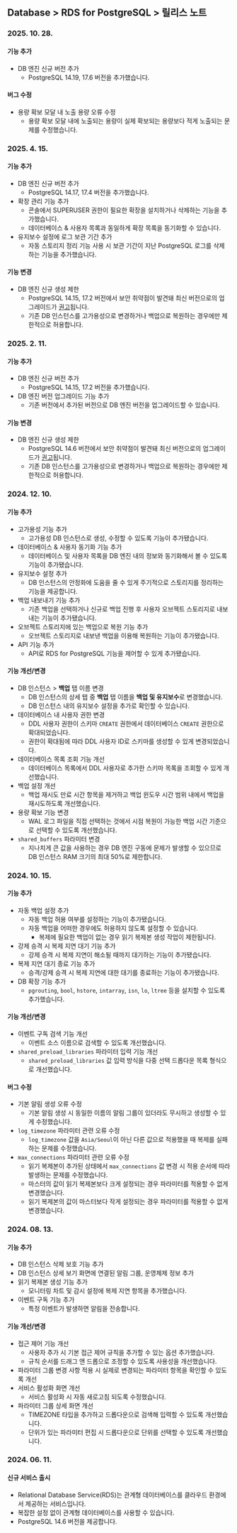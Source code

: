 ## Database > RDS for PostgreSQL > 릴리스 노트

### 2025. 10. 28.

#### 기능 추가

- DB 엔진 신규 버전 추가
    - PostgreSQL 14.19, 17.6 버전을 추가했습니다.

#### 버그 수정

- 용량 확보 모달 내 노출 용량 오류 수정
    - 용량 확보 모달 내에 노출되는 용량이 실제 확보되는 용량보다 적게 노출되는 문제를 수정했습니다.

### 2025. 4. 15.

#### 기능 추가

- DB 엔진 신규 버전 추가
    - PostgreSQL 14.17, 17.4 버전을 추가했습니다.
- 확장 관리 기능 추가
    - 콘솔에서 SUPERUSER 권한이 필요한 확장을 설치하거나 삭제하는 기능을 추가했습니다.
    - 데이터베이스 & 사용자 목록과 동일하게 확장 목록을 동기화할 수 있습니다.
- 유지보수 설정에 로그 보관 기간 추가
    - 자동 스토리지 정리 기능 사용 시 보관 기간이 지난 PostgreSQL 로그를 삭제하는 기능을 추가했습니다.  

#### 기능 변경

- DB 엔진 신규 생성 제한
    - PostgreSQL 14.15, 17.2 버전에서 보안 취약점이 발견돼 최신 버전으로의 업그레이드가 [권고](https://www.postgresql.org/support/security/CVE-2025-1094/)됩니다.
    - 기존 DB 인스턴스를 고가용성으로 변경하거나 백업으로 복원하는 경우에만 제한적으로 허용합니다.

### 2025. 2. 11.

#### 기능 추가

- DB 엔진 신규 버전 추가
    - PostgreSQL 14.15, 17.2 버전을 추가했습니다.
- DB 엔진 버전 업그레이드 기능 추가
    - 기존 버전에서 추가된 버전으로 DB 엔진 버전을 업그레이드할 수 있습니다.

#### 기능 변경

- DB 엔진 신규 생성 제한
    - PostgreSQL 14.6 버전에서 보안 취약점이 발견돼 최신 버전으로의 업그레이드가 [권고](https://www.postgresql.org/about/news/postgresql-171-165-159-1414-1317-and-1221-released-2955/)됩니다.
    - 기존 DB 인스턴스를 고가용성으로 변경하거나 백업으로 복원하는 경우에만 제한적으로 허용합니다.

### 2024. 12. 10.

#### 기능 추가

- 고가용성 기능 추가
    - 고가용성 DB 인스턴스로 생성, 수정할 수 있도록 기능이 추가됐습니다.
- 데이터베이스 & 사용자 동기화 기능 추가
    - 데이터베이스 및 사용자 목록을 DB 엔진 내의 정보와 동기화해서 볼 수 있도록 기능이 추가됐습니다.
- 유지보수 설정 추가
    - DB 인스턴스의 안정화에 도움을 줄 수 있게 주기적으로 스토리지를 정리하는 기능을 제공합니다.
- 백업 내보내기 기능 추가
    - 기존 백업을 선택하거나 신규로 백업 진행 후 사용자 오브젝트 스토리지로 내보내는 기능이 추가됐습니다.
- 오브젝트 스토리지에 있는 백업으로 복원 기능 추가
    - 오브젝트 스토리지로 내보낸 백업을 이용해 복원하는 기능이 추가됐습니다.
- API 기능 추가
    - API로 RDS for PostgreSQL 기능을 제어할 수 있게 추가됐습니다.

#### 기능 개선/변경

- DB 인스턴스 > **백업** 탭 이름 변경
    - DB 인스턴스의 상세 탭 중 **백업** 탭 이름을 **백업 및 유지보수**로 변경했습니다.
    - DB 인스턴스 내의 유지보수 설정을 추가로 확인할 수 있습니다.
- 데이터베이스 내 사용자 권한 변경
    - DDL 사용자 권한이 스키마 `CREATE` 권한에서 데이터베이스 `CREATE` 권한으로 확대되었습니다.
    - 권한이 확대됨에 따라 DDL 사용자 ID로 스키마를 생성할 수 있게 변경되었습니다.
- 데이터베이스 목록 조회 기능 개선
    - 데이터베이스 목록에서 DDL 사용자로 추가한 스키마 목록을 조회할 수 있게 개선했습니다.
- 백업 설정 개선
    - 백업 재시도 만료 시간 항목을 제거하고 백업 윈도우 시간 범위 내에서 백업을 재시도하도록 개선했습니다.
- 용량 확보 기능 변경
    - WAL 로그 파일을 직접 선택하는 것에서 시점 복원이 가능한 백업 시간 기준으로 선택할 수 있도록 개선했습니다.
- `shared_buffers` 파라미터 변경
    - 지나치게 큰 값을 사용하는 경우 DB 엔진 구동에 문제가 발생할 수 있으므로 DB 인스턴스 RAM 크기의 최대 50%로 제한합니다.

### 2024. 10. 15.

#### 기능 추가

- 자동 백업 설정 추가
    - 자동 백업 허용 여부를 설정하는 기능이 추가됐습니다.
    - 자동 백업을 어떠한 경우에도 허용하지 않도록 설정할 수 있습니다.
        - 복제에 필요한 백업이 없는 경우 읽기 복제본 생성 작업이 제한됩니다.
- 강제 승격 시 복제 지연 대기 기능 추가
    - 강제 승격 시 복제 지연이 해소될 때까지 대기하는 기능이 추가됐습니다.
- 복제 지연 대기 종료 기능 추가
    - 승격/강제 승격 시 복제 지연에 대한 대기를 종료하는 기능이 추가됐습니다.
- DB 확장 기능 추가
    - `pgrouting`, `bool`, `hstore`, `intarray`, `isn`, `lo`, `ltree` 등을 설치할 수 있도록 추가했습니다.

#### 기능 개선/변경

- 이벤트 구독 검색 기능 개선
    - 이벤트 소스 이름으로 검색할 수 있도록 개선했습니다.
- `shared_preload_libraries` 파라미터 입력 기능 개선
    - `shared_preload_libraries` 값 입력 방식을 다중 선택 드롭다운 목록 형식으로 개선했습니다.

#### 버그 수정

- 기본 알림 생성 오류 수정
    - 기본 알림 생성 시 동일한 이름의 알림 그룹이 있더라도 무시하고 생성할 수 있게 수정했습니다.
- `log_timezone` 파라미터 관련 오류 수정
    - `log_timezone` 값을 `Asia/Seoul`이 아닌 다른 값으로 적용했을 때 복제를 실패하는 문제를 수정했습니다.
- `max_connections` 파라미터 관련 오류 수정
    - 읽기 복제본이 추가된 상태에서 `max_connections` 값 변경 시 적용 순서에 따라 발생하는 문제를 수정했습니다.
    - 마스터의 값이 읽기 복제본보다 크게 설정되는 경우 파라미터를 적용할 수 없게 변경했습니다.
    - 읽기 복제본의 값이 마스터보다 작게 설정되는 경우 파라미터를 적용할 수 없게 변경했습니다.

### 2024. 08. 13.

#### 기능 추가

- DB 인스턴스 삭제 보호 기능 추가
- DB 인스턴스 상세 보기 화면에 연결된 알림 그룹, 운영체제 정보 추가
- 읽기 복제본 생성 기능 추가
    - 모니터링 차트 및 감시 설정에 복제 지연 항목을 추가했습니다.
- 이벤트 구독 기능 추가
    - 특정 이벤트가 발생하면 알림을 전송합니다.

#### 기능 개선/변경

- 접근 제어 기능 개선
    - 사용자 추가 시 기본 접근 제어 규칙을 추가할 수 있는 옵션 추가했습니다.
    - 규칙 순서를 드래그 앤 드롭으로 조정할 수 있도록 사용성을 개선했습니다.
- 파라미터 그룹 변경 사항 적용 시 실제로 변경되는 파라미터 항목을 확인할 수 있도록 개선
- 서비스 활성화 화면 개선
    - 서비스 활성화 시 자동 새로고침 되도록 수정했습니다.
- 파라미터 그룹 상세 화면 개선
    - TIMEZONE 타입을 추가하고 드롭다운으로 검색해 입력할 수 있도록 개선했습니다.
    - 단위가 있는 파라미터 편집 시 드롭다운으로 단위를 선택할 수 있도록 개선했습니다.

### 2024. 06. 11.

#### 신규 서비스 출시

- Relational Database Service(RDS)는 관계형 데이터베이스를 클라우드 환경에서 제공하는 서비스입니다.
- 복잡한 설정 없이 관계형 데이터베이스를 사용할 수 있습니다.
- PostgreSQL 14.6 버전을 제공합니다.
